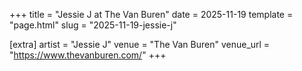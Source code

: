 +++
title = "Jessie J at The Van Buren"
date = 2025-11-19
template = "page.html"
slug = "2025-11-19-jessie-j"

[extra]
artist = "Jessie J"
venue = "The Van Buren"
venue_url = "https://www.thevanburen.com/"
+++
